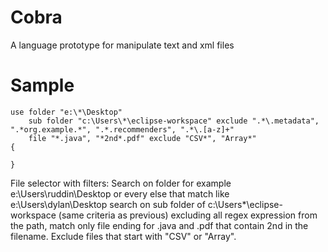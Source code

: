 # Cobra
A language prototype for manipulate text and xml files
# Sample

```
use folder "e:\*\Desktop"
	sub folder "c:\Users\*\eclipse-workspace" exclude ".*\.metadata", ".*org.example.*", ".*.recommenders", ".*\.[a-z]+"
	file "*.java", "*2nd*.pdf" exclude "CSV*", "Array*"
{
	
}
```
File selector with filters:
Search on folder for example e:\Users\ruddin\Desktop or every else that match like e:\Users\dylan\Desktop
search on sub folder of c:\Users\*\eclipse-workspace (same criteria as previous) excluding all regex expression from the path,
match only file ending for .java and .pdf that contain 2nd in the filename. Exclude files that start with "CSV" or "Array".
